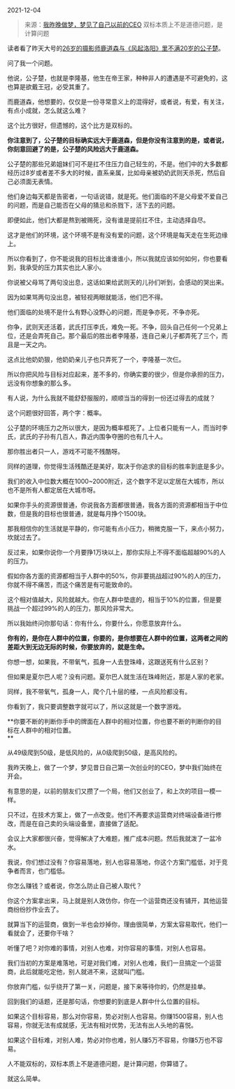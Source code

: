 2021-12-04

> 来源：[我昨晚做梦，梦见了自己以前的CEO](http://mp.weixin.qq.com/s?__biz=MzU3NDc5Nzc0NQ==&mid=2247510152&idx=2&sn=bb159e19daa0bc29c4a21c27be93415a&chksm=fd2e0a56ca5983409e64a3d0128582344585ff29759e46bc6f5a8e105a5112be5cbe7c9c2042&scene=27#wechat_redirect)
> 双标本质上不是道德问题，是计算问题

读者看了昨天大号的[26岁的摄影师鹿道森与《风起洛阳》里不满20岁的公子楚](http://mp.weixin.qq.com/s?__biz=MzU0MjYwNDU2Mw==&mid=2247502661&idx=1&sn=7393408a0d44306fc2a337e9bf15e267&chksm=fb1aa739cc6d2e2f888f3b418c5feaa629ab2b9bcf5b1273c53aa1a76832ae89454830141cba&scene=21#wechat_redirect)。  

  

问了我一个问题。

  

他说，公子楚，也就是李隆基，他生在帝王家，种种非人的遭遇是不可避免的，这也算是欲戴王冠，必受其重了。

  

而鹿道森，他想要的，仅仅是一份寻常意义上的混得好，或者说，有爱，有关注，有点小成就，怎么就这么难？  

  

这个比方很好，但遗憾的，这个比方是双标的。  

  

 **你注意到了，公子楚的目标确实远大于鹿道森，但是你没有注意到的是，或者说，你刻意回避了的是，公子楚的风险远大于鹿道森。**

  

公子楚的那些兄弟姐妹们可不是扛不住压力自己轻生的，不是。他们中的大多数都经历过8岁或者差不多大的时候，直系亲属，比如母亲被奶奶武则天杀死，然后自己必须面无表情。  

  

他们身边每天都是告密者，一句话说错，就是死。他们面临的不是父母爱不爱自己的问题，而是自己能否在父母的猜忌和杀戮下，活下去的问题。

  

即便如此，他们大都是熬到被赐死，没有谁是提前扛不住，主动选择自尽。  

  

这才是他们的环境，这个环境不是有没有爱的问题，这个环境是每天走在生死边缘上。

  

所以你看到了，你不能说我的目标比谁谁谁小，所以我就应该如何如何，你也要看到，我承受的压力其实也比人家小。  

  

你说被父母骂了两句没出息，这话如果给武则天的儿孙们听到，会感动的哭出来。  

  

因为如果骂两句没出息，被轻视两眼就能活，他们巴不得。  

  

他们面临的处境不是什么有野心没野心的问题，而是争亦死，不争亦死。

  

你争，武则天还活着，武氏打压李氏，难免一死。不争，回头自己任何一个兄弟上位，还是会弄死自己。那个最后的胜出者李隆基，连自己亲儿子都弄死了三个，而且是一天之内。  

  

这点比他奶奶狠，他奶奶亲儿子也只弄死了一个，李隆基一次仨。  

  

所以你把风险与目标对应起来，差不多的，你确实要的很少，但是你承担的压力，远没有你想象的那么多。  

  

有人说，为什么我就不能舒舒服服的，顺顺当当的得到一份还过得去的成就？  

  

这个问题很好回答，两个字：概率。  

  

公子楚的环境压力之所以很大，是因为概率框死了。上位者只能有一人，而当时李氏，武氏的子孙有几百人，靠近内围争夺圈的也有几十人。  

  

那你胜出者只一人，游戏不可能不残酷呀。  

  

同样的道理，你觉得生活残酷还是美好，取决于你追求的目标的胜率到底是多少。  

  

我们的收入中位数大概在1000~2000附近，这个数字不足以定居在大城市，所以也不是所有人都定居在大城市呀。  

  

如果你手头的资源很普通，你说我各方面都很普通，我各方面的资源都相当于中位数，但是我的目标也很普通，就是每月挣个1500块。

  

那我相信你的生活就是平静的，你可能有点小压力，稍微克服一下，来点小努力，坎就过去了。

  

反过来，如果你说你一个月要挣1万块以上，那你实际上不得不面临超越90%的人的压力。  

  

假如你各方面的资源都相当于人群中的50%，你非要挑战超过90%的人的压力，你就不得不痛苦，而这个痛苦是有可能致命的。  

  

这个相对值越大，风险就越大。你在人群中垫底的，相当于10%的位置，但是要挑战一个超过99%的人的压力，那风险非常大。

  

所以我始终问你那句话：你有什么，你要什么，你愿意放弃什么。

  

 **你有的，是你在人群中的位置，你要的，是你想要在人群中的位置，这两者之间的差距大到无边无际的时候，你要放弃的，就是生命。**

  

你想一想，如果我，不带氧气，孤身一人去登珠峰，这跟送死有什么区别？

  

但如果是夏尔巴人呢？没有问题。夏尔巴人就生活在珠峰附近，那是人家的老家。

  

同样，我不带氧气，孤身一人，爬个几十层的楼，一点风险都没有。  

  

你看到了，我只要调整数字就可以了，所以这就是一个数字游戏。  

  

 **你要不断的判断你手中的牌面在人群中的相对位置，你也要不断的判断你的目标在人群中的相对位置。  
**

  

从49级爬到50级，是低风险的，从0级爬到50级，是高风险的。

  

我昨天晚上，做了一个梦，梦见昔日自己第一次创业时的CEO，梦中我们始终在开会。  

  

有意思的是，以前的朋友们又攒了一个局，他们又创业了，和上次的项目一模一样。

  

只不过，在技术方案上，做了一点改变。他们不再要求运营商对终端设备进行修改，而是在自己卖的头端设备里，直接做了适配。

  

会议上大家都很兴奋，觉得解决了大难题，推广成本问题。然后我就泼了一盆冷水。

  

我说，你们想过没有？你容易落地，别人也容易落地，你这个方案门槛低，对于竞争者而言，也门槛低。

  

你怎么赚钱？或者说，你怎么防止自己被人取代？  

  

你这个方案拿出来，马上就是别人效仿你，你在一个运营商还没有铺开，其他运营商纷纷抄作业去了。  

  

就算当下的运营商，做到一半也会炒掉你，理由很简单，方案太容易取代，他们一看就会了，还要你干啥？  

  

听懂了吧？对你难的事情，对别人也难，对你容易的事情，对别人也容易。  

  

我们当初的方案是难落地，可是对我们难，对别人也难，我们一旦搞定一个运营商，此后就能吃定他，别人就进不来，这就叫门槛。

  

你放弃门槛，似乎绕开了第一关，问题是，接下来等待你的，仍然是挂单。

  

回到我们的话题，还是那句话，你想要的到底是人群中什么位置的目标。  

  

如果这个目标容易，那么对你容易，势必对别人也容易。你赚1500容易，别人也容易，你就无法有成就感，无法有相对优势，无法有出人头地的喜悦。

  

如果这个目标难，对别人难，势必对你也难，别人赚5万不容易，你赚5万也不容易。  

  

人不能双标的，双标本质上不是道德问题，是计算问题，你算错了。

  

就这么简单。

